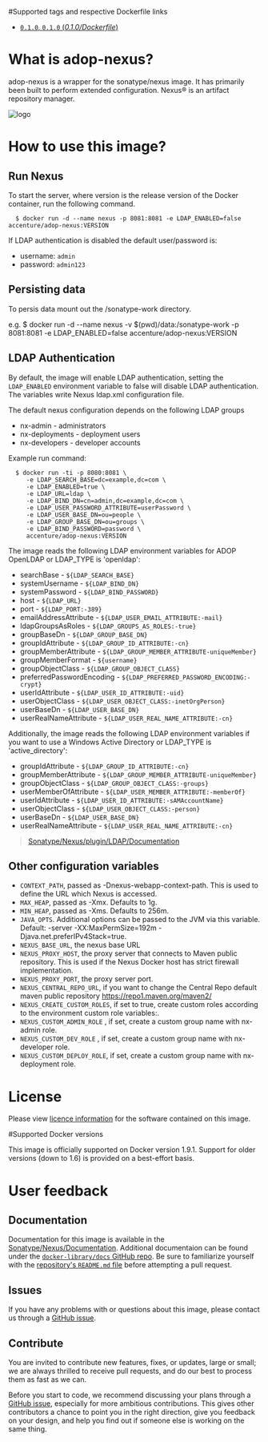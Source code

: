 #Supported tags and respective Dockerfile links

- [`0.1.0`, `0.1.0` (*0.1.0/Dockerfile*)](https://github.com/Accenture/adop-nexus/blob/master/Dockerfile.md)

# What is adop-nexus?
adop-nexus is a wrapper for the sonatype/nexus image. It has primarily been built to perform extended configuration. Nexus® is an artifact repository manager.

![logo](http://blog.sonatype.com/wp-content/uploads/2010/01/nexus-small.png)

# How to use this image?

## Run Nexus

To start the server, where version is the release version of the Docker container, run the following command.
    
      $ docker run -d --name nexus -p 8081:8081 -e LDAP_ENABLED=false accenture/adop-nexus:VERSION

If LDAP authentication is disabled the default user/password is:
  
  * username: `admin`
  * password: `admin123`

## Persisting data

To persis data mount out the /sonatype-work directory.

e.g. $ docker run -d --name nexus -v $(pwd)/data:/sonatype-work -p 8081:8081 -e LDAP_ENABLED=false accenture/adop-nexus:VERSION

## LDAP Authentication

By default, the image will enable LDAP authentication, setting the `LDAP_ENABLED` environment variable to false will disable LDAP authentication. The variables write Nexus ldap.xml configuration file. 

The default nexus configuration depends on the following LDAP groups
  * nx-admin - administrators
  * nx-deployments - deployment users
  * nx-developers - developer accounts

Example run command:

      $ docker run -ti -p 8080:8081 \
         -e LDAP_SEARCH_BASE=dc=example,dc=com \
         -e LDAP_ENABLED=true \
         -e LDAP_URL=ldap \
         -e LDAP_BIND_DN=cn=admin,dc=example,dc=com \
         -e LDAP_USER_PASSWORD_ATTRIBUTE=userPassword \
         -e LDAP_USER_BASE_DN=ou=people \ 
         -e LDAP_GROUP_BASE_DN=ou=groups \ 
         -e LDAP_BIND_PASSWORD=password \ 
         accenture/adop-nexus:VERSION

The image reads the following LDAP environment variables for ADOP OpenLDAP or LDAP_TYPE is 'openldap':

  * searchBase - `${LDAP_SEARCH_BASE}`
  * systemUsername - `${LDAP_BIND_DN}`
  * systemPassword - `${LDAP_BIND_PASSWORD}`
  * host - `${LDAP_URL}`
  * port - `${LDAP_PORT:-389}`
  * emailAddressAttribute - `${LDAP_USER_EMAIL_ATTRIBUTE:-mail}`
  * ldapGroupsAsRoles - `${LDAP_GROUPS_AS_ROLES:-true}`
  * groupBaseDn - `${LDAP_GROUP_BASE_DN}`
  * groupIdAttribute - `${LDAP_GROUP_ID_ATTRIBUTE:-cn}`
  * groupMemberAttribute - `${LDAP_GROUP_MEMBER_ATTRIBUTE-uniqueMember}`
  * groupMemberFormat - `${username}`
  * groupObjectClass - `${LDAP_GROUP_OBJECT_CLASS}`
  * preferredPasswordEncoding - `${LDAP_PREFERRED_PASSWORD_ENCODING:-crypt}`
  * userIdAttribute - `${LDAP_USER_ID_ATTRIBUTE:-uid}`
  * userObjectClass - `${LDAP_USER_OBJECT_CLASS:-inetOrgPerson}`
  * userBaseDn - `${LDAP_USER_BASE_DN}`
  * userRealNameAttribute - `${LDAP_USER_REAL_NAME_ATTRIBUTE:-cn}`

Additionally, the image reads the following LDAP environment variables if you want to use a Windows Active Directory or LDAP_TYPE is 'active_directory':

  * groupIdAttribute - `${LDAP_GROUP_ID_ATTRIBUTE:-cn}`
  * groupMemberAttribute - `${LDAP_GROUP_MEMBER_ATTRIBUTE-uniqueMember}`
  * groupObjectClass - `${LDAP_GROUP_OBJECT_CLASS:-groups}`
  * userMemberOfAttribute - `${LDAP_USER_MEMBER_ATTRIBUTE:-memberOf}`
  * userIdAttribute - `${LDAP_USER_ID_ATTRIBUTE:-sAMAccountName}`
  * userObjectClass - `${LDAP_USER_OBJECT_CLASS:-person}`
  * userBaseDn - `${LDAP_USER_BASE_DN}`
  * userRealNameAttribute - `${LDAP_USER_REAL_NAME_ATTRIBUTE:-cn}`

> [Sonatype/Nexus/plugin/LDAP/Documentation](https://books.sonatype.com/nexus-book/reference/ldap.html)

## Other configuration variables

 * `CONTEXT_PATH`, passed as -Dnexus-webapp-context-path. This is used to define the URL which Nexus is accessed.
 * `MAX_HEAP`, passed as -Xmx. Defaults to 1g.
 * `MIN_HEAP`, passed as -Xms. Defaults to 256m.
 * `JAVA_OPTS`. Additional options can be passed to the JVM via this variable. Default: -server -XX:MaxPermSize=192m -Djava.net.preferIPv4Stack=true.
 * `NEXUS_BASE_URL`, the nexus base URL
 * `NEXUS_PROXY_HOST`, the proxy server that connects to Maven public repository. This is used if the Nexus Docker host has strict firewall implementation.
 * `NEXUS_PROXY_PORT`, the proxy server port.
 * `NEXUS_CENTRAL_REPO_URL`, if you want to change the Central Repo default maven public repository https://repo1.maven.org/maven2/
 * `NEXUS_CREATE_CUSTOM_ROLES`, if set to true, create custom roles according to the environment custom role variables:.
 * `NEXUS_CUSTOM_ADMIN_ROLE` , if set, create a custom group name with nx-admin role.
 * `NEXUS_CUSTOM_DEV_ROLE` , if set, create a custom group name with nx-developer role.
 * `NEXUS_CUSTOM_DEPLOY_ROLE`, if set, create a custom group name with nx-deployment role.
 
 
# License
Please view [licence information](LICENCE.md) for the software contained on this image.

#Supported Docker versions

This image is officially supported on Docker version 1.9.1.
Support for older versions (down to 1.6) is provided on a best-effort basis.

# User feedback

## Documentation
Documentation for this image is available in the [Sonatype/Nexus/Documentation](https://books.sonatype.com/nexus-book/reference/). 
Additional documentaion can be found under the [`docker-library/docs` GitHub repo](https://github.com/docker-library/docs). Be sure to familiarize yourself with the [repository's `README.md` file](https://github.com/docker-library/docs/blob/master/README.md) before attempting a pull request.

## Issues
If you have any problems with or questions about this image, please contact us through a [GitHub issue](https://github.com/Accenture/adop-nexus/issues).

## Contribute
You are invited to contribute new features, fixes, or updates, large or small; we are always thrilled to receive pull requests, and do our best to process them as fast as we can.

Before you start to code, we recommend discussing your plans through a [GitHub issue](https://github.com/Accenture/adop-nexus/issues), especially for more ambitious contributions. This gives other contributors a chance to point you in the right direction, give you feedback on your design, and help you find out if someone else is working on the same thing.
